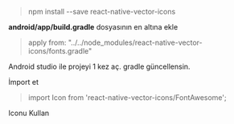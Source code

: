 > npm install --save react-native-vector-icons



**android/app/build.gradle** dosyasının en altına ekle
> apply from: "../../node_modules/react-native-vector-icons/fonts.gradle"

Android studio ile projeyi 1 kez aç. gradle güncellensin.

İmport et
> import Icon from 'react-native-vector-icons/FontAwesome';

Iconu Kullan
> <Icon name="home" size={22} color="#777" />
